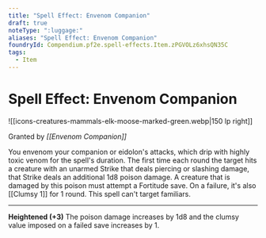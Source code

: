 ```yaml
---
title: "Spell Effect: Envenom Companion"
draft: true
noteType: ":luggage:"
aliases: "Spell Effect: Envenom Companion"
foundryId: Compendium.pf2e.spell-effects.Item.zPGVOLz6xhsQN35C
tags:
  - Item
---
```


# Spell Effect: Envenom Companion
![[icons-creatures-mammals-elk-moose-marked-green.webp|150 lp right]]

Granted by _[[Envenom Companion]]_

You envenom your companion or eidolon's attacks, which drip with highly toxic venom for the spell's duration. The first time each round the target hits a creature with an unarmed Strike that deals piercing or slashing damage, that Strike deals an additional 1d8 poison damage. A creature that is damaged by this poison must attempt a Fortitude save. On a failure, it's also [[Clumsy 1]] for 1 round. This spell can't target familiars.

* * *

**Heightened (+3)** The poison damage increases by 1d8 and the clumsy value imposed on a failed save increases by 1.
